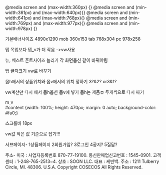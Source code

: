 @media screen and (max-width:360px) {}
@media screen and (min-width:361px) and (max-width:640px){}
@media screen and (min-width:641px) and (max-width:768px){}
@media screen and (min-width:769px) and (max-width:977px){}
@media screen and (min-width:978px) {}

기본배너사이즈 4890x1290
mob 360x153
tab 768x304
pc 978x258

탭 목업보다 탭_v가 더 작음 ->vw사용

뉴, 베스트 폰트사이즈 늘리기 각 화면옵션 같이 바꿔야됨

탭 글자크기 vw로 바꾸기


몹h에서의 상품위치와
몹v에서의 위치 정하기
3?&2? or3&1?

vw계산만 다시 해서 몹h옵션 몹v에 넣기 몹h는 제품ㅁ 두개씩으로 다시 짜기


m_v  
#content {width: 100%; height: 470px; margin: 0 auto; background-color: #fa0;}


스크롤바 18px


vw값 작은 값 기준으로 잡기!!!


서브페이지-
1상품페이지
2회원가입?
3로그인
4공지?
5질답?

주소-
미국 : 사업자등록번호 870-77-19100.  통신판매업신고번호 : 1545-0901.
고객센터 : 1-248-765-2513~4.
상호 : SOON LLC.  대표 : 케빈백.  주소 : 1211 Tulberry Circle, MI. 48306. U.S.A.
Copyright COSECOS All Rights Reserved.

